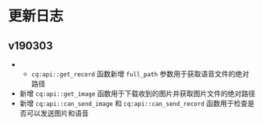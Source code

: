 # 更新日志

## v190303

- - `cq:api::get_record` 函数新增 `full_path` 参数用于获取语音文件的绝对路径
- 新增 `cq:api::get_image` 函数用于下载收到的图片并获取图片文件的绝对路径
- 新增 `cq:api::can_send_image` 和 `cq:api::can_send_record` 函数用于检查是否可以发送图片和语音
